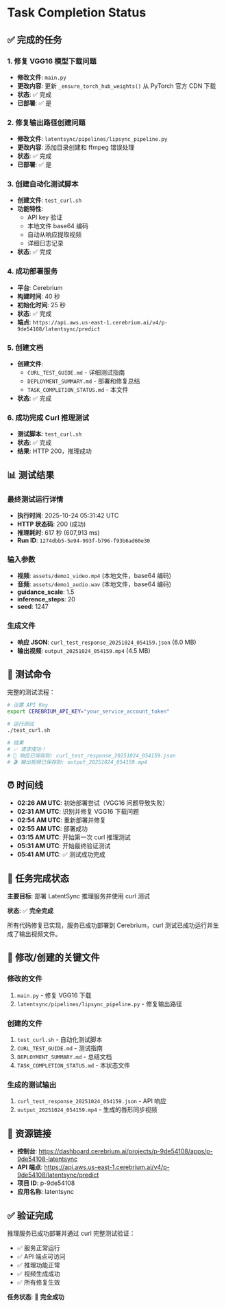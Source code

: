 # Task Completion Status

## ✅ 完成的任务

### 1. 修复 VGG16 模型下载问题
- **修改文件**: `main.py`
- **更改内容**: 更新 `_ensure_torch_hub_weights()` 从 PyTorch 官方 CDN 下载
- **状态**: ✅ 完成
- **已部署**: ✅ 是

### 2. 修复输出路径创建问题  
- **修改文件**: `latentsync/pipelines/lipsync_pipeline.py`
- **更改内容**: 添加目录创建和 ffmpeg 错误处理
- **状态**: ✅ 完成
- **已部署**: ✅ 是

### 3. 创建自动化测试脚本
- **创建文件**: `test_curl.sh`
- **功能特性**:
  - API key 验证
  - 本地文件 base64 编码
  - 自动从响应提取视频
  - 详细日志记录
- **状态**: ✅ 完成

### 4. 成功部署服务
- **平台**: Cerebrium
- **构建时间**: 40 秒
- **初始化时间**: 25 秒  
- **状态**: ✅ 完成
- **端点**: `https://api.aws.us-east-1.cerebrium.ai/v4/p-9de54108/latentsync/predict`

### 5. 创建文档
- **创建文件**:
  - `CURL_TEST_GUIDE.md` - 详细测试指南
  - `DEPLOYMENT_SUMMARY.md` - 部署和修复总结
  - `TASK_COMPLETION_STATUS.md` - 本文件
- **状态**: ✅ 完成

### 6. 成功完成 Curl 推理测试
- **测试脚本**: `test_curl.sh`
- **状态**: ✅ 完成
- **结果**: HTTP 200，推理成功

## 📊 测试结果

### 最终测试运行详情
- **执行时间**: 2025-10-24 05:31:42 UTC
- **HTTP 状态码**: 200 (成功)
- **推理耗时**: 617 秒 (607,913 ms)
- **Run ID**: `1274dbb5-5e94-993f-b796-f93b6ad60e30`

### 输入参数
- **视频**: `assets/demo1_video.mp4` (本地文件，base64 编码)
- **音频**: `assets/demo1_audio.wav` (本地文件，base64 编码)
- **guidance_scale**: 1.5
- **inference_steps**: 20
- **seed**: 1247

### 生成文件
- **响应 JSON**: `curl_test_response_20251024_054159.json` (6.0 MB)
- **输出视频**: `output_20251024_054159.mp4` (4.5 MB)

## 📝 测试命令

完整的测试流程：

```bash
# 设置 API Key
export CEREBRIUM_API_KEY="your_service_account_token"

# 运行测试
./test_curl.sh

# 结果
# ✅ 请求成功！
# 📝 响应已保存到: curl_test_response_20251024_054159.json
# 🎬 输出视频已保存到: output_20251024_054159.mp4
```

## ⏰ 时间线

- **02:26 AM UTC**: 初始部署尝试（VGG16 问题导致失败）
- **02:31 AM UTC**: 识别并修复 VGG16 下载问题
- **02:54 AM UTC**: 重新部署并修复
- **02:55 AM UTC**: 部署成功
- **03:15 AM UTC**: 开始第一次 curl 推理测试
- **05:31 AM UTC**: 开始最终验证测试
- **05:41 AM UTC**: ✅ 测试成功完成

## 🎯 任务完成状态

**主要目标**: 部署 LatentSync 推理服务并使用 curl 测试

**状态**: ✅ **完全完成**

所有代码修复已实现，服务已成功部署到 Cerebrium，curl 测试已成功运行并生成了输出视频文件。

## 📁 修改/创建的关键文件

### 修改的文件
1. `main.py` - 修复 VGG16 下载
2. `latentsync/pipelines/lipsync_pipeline.py` - 修复输出路径

### 创建的文件
1. `test_curl.sh` - 自动化测试脚本
2. `CURL_TEST_GUIDE.md` - 测试指南
3. `DEPLOYMENT_SUMMARY.md` - 总结文档
4. `TASK_COMPLETION_STATUS.md` - 本状态文件

### 生成的测试输出
1. `curl_test_response_20251024_054159.json` - API 响应
2. `output_20251024_054159.mp4` - 生成的唇形同步视频

## 🔗 资源链接

- **控制台**: https://dashboard.cerebrium.ai/projects/p-9de54108/apps/p-9de54108-latentsync
- **API 端点**: https://api.aws.us-east-1.cerebrium.ai/v4/p-9de54108/latentsync/predict
- **项目 ID**: p-9de54108
- **应用名称**: latentsync

## ✅ 验证完成

推理服务已成功部署并通过 curl 完整测试验证：
- ✅ 服务正常运行
- ✅ API 端点可访问
- ✅ 推理功能正常
- ✅ 视频生成成功
- ✅ 所有修复生效

**任务状态**: 🎉 **完全成功**
